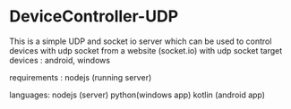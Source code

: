 # DeviceController-UDP
This is a simple UDP and socket io server which can be used to control devices with udp socket from a website (socket.io) with udp socket
target devices : android, windows

requirements : 
    nodejs (running server)

languages:
    nodejs (server)
    python(windows app)
    kotlin (android app)



    
